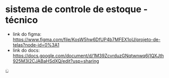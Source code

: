 # sistema de controle de estoque - técnico

- link do figma: https://www.figma.com/file/KosW5hw6DfUP4b7MFEX1oU/projeto-de-telas?node-id=0%3A1
- link do docs: https://docs.google.com/document/d/1M39ZcvrduzGNqtwnwq6j1QXJth925M3I2CJABaHSdXQ/edit?usp=sharing

 ඞ 
